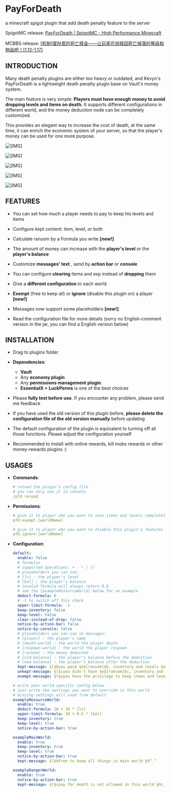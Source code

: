 # PayForDeath
 a minecraft spigot plugin that add death penalty feature to the server

SpigotMC release: [PayForDeath | SpigotMC - High Performance Minecraft](https://www.spigotmc.org/resources/payfordeath.94328/)

MCBBS release: [\[机制\]蛋挞君的死亡赎金——让玩家花钱赎回死亡掉落的等级和物品吧！[1.12-1.17]](https://www.mcbbs.net/thread-1213517-1-1.html)

## INTRODUCTION

Many death penalty plugins are either too heavy or outdated, and Kevyn's PayForDeath is a lightweight death penalty plugin base on Vault's money system.

The main feature is very simple: **Players must have enough money to avoid dropping levels and items on death.** It supports different configurations in different world, and the money deduction node can be completely customized.

This provides an elegant way to increase the cost of death, at the same time, it can enrich the economic system of your server, so that the player's money can be used for one more purpose.

![[IMG]](screenshots/screenshot0.png)

![[IMG]](screenshots/screenshot1.png)

![[IMG]](screenshots/screenshot2.png)

![[IMG]](screenshots/screenshot3.png)

![[IMG]](screenshots/screenshot4.png)



## FEATURES

- You can set how much a player needs to pay to keep his levels and items

- Configure kept content: item, level, or both

- Calculate ransom by a Formula you write **[new!]**

- The amount of money can increase with the **player's level** or the **player's balance**

- Customize **messages' text** , send by **action bar** or **console**

- You can configure **clearing** items and exp instead of **dropping** them

- Give a **different configuration** to each world

- **Exempt** (free to keep all) or **ignore** (disable this plugin on) a player **[new!]**

- Messages now support some placeholders **[new!]**

- Read the configuration file for more details (sorry no English-comment version in the jar, you can find a English version below)

  

## INSTALLATION

- Drag to plugins folder

- **Dependencies**:

  - **Vault**
  - Any **economy plugin**
  - Any **permissions management plugin**. 
  - **EssentialX + LuckPerms** is one of the best choices

- Please **fully test before use**. If you encounter any problem, please send me feedback

- If you have used the old version of this plugin before, **please delete the configuration file of the old version manually** before updating

- The default configuration of the plugin is equivalent to turning off all those functions. Please adjust the configuration yourself

- Recommended to install with online rewards, kill mobs rewards or other money-rewards plugins :)

  

## USAGES

- **Commands**:

  ```yaml
  # reload the plugin's config file
  # you can only use it in console
  /pfd reload
  ```

- **Permissions**:

  ```yaml
  # give it to player who you want to save items and levels completely free of charge
  pfd.exempt.[worldName]
  
  # give it to player who you want to disable this plugin's features on
  pfd.ignore.[worldName]
  ```

- **Configuration**:

  ```yaml
  default:
    enable: false
    # formulas
    # supported operations: + - * / ()
    # placeholders you can use:
    # [lv] : the player's level
    # [bal] : the player's balance
    # invalid formula will always return 0.0
    # see the [exampleResourceWorld] below for an example
    deduct-formula: 0
    # -1 to switch off this check
    upper-limit-formula: -1
    keep-inventory: false
    keep-level: false
    clear-instead-of-drop: false
    notice-by-action-bar: false
    notice-by-console: false
    # placeholders you can use in messages:
    # [player] : the player's name
    # [death-world] : the world the player death
    # [respawn-world] : the world the player respawn
    # [ransom] : the money deducted
    # [old-balance] : the player's balance before the deduction
    # [new-balance] : the player's balance after the deduction
    kept-message: §l§byou paid §e$[ransom]§b, inventory and levels kept。now u have §e$[new-balance] §9^_^
    unkept-message: §l§cyou didn't have §e$[ransom]§c, inventory and levels lost in §e[death-world] §9x_x
    exempt-message: §l§eyou have the privilege to keep items and levels for free in §e[death-world] §9^_^
  
  # write your world-specific config below
  # just write the settings you want to override in this world
  # missing settings will read from default
  exampleResourceWorld:
    enable: true
    deduct-formula: 10 + 10 * [lv]
    upper-limit-formula: 10 + 0.5 * [bal]
    keep-inventory: true
    keep-level: true
    notice-by-action-bar: true
  
  exampleMainWorld:
    enable: true
    keep-inventory: true
    keep-level: true
    notice-by-action-bar: true
    kept-message: §l§bFree to keep all things in main world §9^_^
  
  exampleDangerWorld:
    enable: true
    notice-by-action-bar: true
    kept-message: §l§cpay for death is not allowed in this world §9c_c
  ```
  
  

